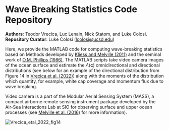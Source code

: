 # Wave Breaking Statistics Code Repository
**Authors**: Teodor Vrecica, Luc Lenain, Nick Statom, and Luke Colosi. \
**Repository Curator**: Luke Colosi (lcolosi@ucsd.edu) 

Here, we provide the MATLAB code for computing wave-breaking statistics based on Methods developed by [Kliess and Melville (2011)](https://doi.org/10.1175/2010JTECHO744.1) and the seminal work of [O.M. Phillips (1986)](https://www.cambridge.org/core/journals/journal-of-fluid-mechanics/article/abs/spectral-and-statistical-properties-of-the-equilibrium-range-in-windgenerated-gravity-waves/B8C51A3FAEA72E6A0763CF3BC20DC5AA). The MATLAB scripts take video camera images of the ocean surface and estimate the $\Lambda(\textbf{c})$ omnidirectional and directional distributions (see below for an example of the directional distribution from Figure 14 in [Vrecica et al. (2022)](https://doi.org/10.1175/JPO-D-21-0125.1)) along with the moments of the distribution which quantity, for example, white cap coverage and momentum flux due to wave breaking.

Video camera is a part of the Modular Aerial Sensing System (MASS), a compact airborne remote sensing instrument package developed by the Air-Sea Interactions Lab at SIO for observing surface and upper ocean processes (see [Melville et al. (2016)](https://doi.org/10.1175/JTECH-D-15-0067.1) for more information).      
 
![Vrecica_etal_2022_fig14](https://github.com/lcolosi/WaveBreakingStats/assets/50155977/807d671e-a1a2-4d56-9f99-a62f0bf94158)
